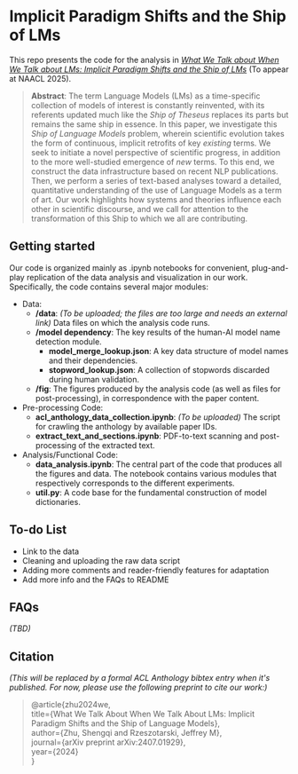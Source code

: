 # Implicit Paradigm Shifts and the Ship of LMs

This repo presents the code for the analysis in [*What We Talk about When We Talk about LMs: Implicit Paradigm Shifts and the Ship of LMs*](https://arxiv.org/abs/2407.01929) (To appear at NAACL 2025).

> **Abstract**: The term Language Models (LMs) as a time-specific collection of models of interest is constantly reinvented, with its referents updated much like the *Ship of Theseus* replaces its parts but remains the same ship in essence.
In this paper, we investigate this *Ship of Language Models* problem, wherein scientific evolution takes the form of continuous, implicit retrofits of key *existing* terms. We seek to initiate a novel perspective of scientific progress, in addition to the more well-studied emergence of *new* terms.
To this end, we construct the data infrastructure based on recent NLP publications.
Then, we perform a series of text-based analyses toward a detailed, quantitative understanding of the use of Language Models as a term of art. 
Our work highlights how systems and theories influence each other in scientific discourse, and we call for attention to the transformation of this Ship to which we all are contributing.

## Getting started

Our code is organized mainly as .ipynb notebooks for convenient, plug-and-play replication of the data analysis and visualization in our work. Specifically, the code contains several major modules:
- Data: 
	- **/data**: *(To be uploaded; the files are too large and needs an external link)* Data files on which the analysis code runs.
	- **/model dependency**: The key results of the human-AI model name detection module.
		 - **model_merge_lookup.json**: A key data structure of model names and their dependencies.
		 - **stopword_lookup.json**: A collection of stopwords discarded during human validation.
	- **/fig**: The figures produced by the analysis code (as well as files for post-processing), in correspondence with the paper content.
- Pre-processing Code:
	- **acl_anthology_data_collection.ipynb**: *(To be uploaded)* The script for crawling the anthology by available paper IDs.
	- **extract_text_and_sections.ipynb**: PDF-to-text scanning and post-processing of the extracted text.
- Analysis/Functional Code: 
	- **data_analysis.ipynb**: The central part of the code that produces all the figures and data. The notebook contains various modules that respectively corresponds to the different experiments.
	- **util.py**: A code base for the fundamental construction of model dictionaries.

## To-do List
- Link to the data
- Cleaning and uploading the raw data script
- Adding more comments and reader-friendly features for adaptation
- Add more info and the FAQs to README

## FAQs
*(TBD)*

## Citation
*(This will be replaced by a formal ACL Anthology bibtex entry when it's published. For now, please use the following preprint to cite our work:)*

> @article{zhu2024we, \
  title={What We Talk About When We Talk About LMs: Implicit Paradigm Shifts and the Ship of Language Models}, \
  author={Zhu, Shengqi and Rzeszotarski, Jeffrey M}, \
  journal={arXiv preprint arXiv:2407.01929}, \
  year={2024} \
}